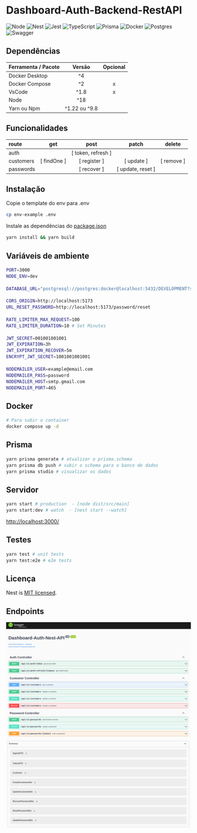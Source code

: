# Dashboard-Auth-Backend-RestAPI

![Node](https://img.shields.io/badge/Node.JS-white?style=for-the-badge&logo=node.js&logoColor=black)
![Nest](https://img.shields.io/badge/Nest.JS-white?style=for-the-badge&logo=nestjs&logoColor=black)
![Jest](https://img.shields.io/badge/Jest-white?style=for-the-badge&logo=jest&logoColor=black)
![TypeScript](https://img.shields.io/badge/TypeScript-white?style=for-the-badge&logo=TypeScript&logoColor=black)
![Prisma](https://img.shields.io/badge/Prisma-white?style=for-the-badge&logo=prisma&logoColor=black)
![Docker](https://img.shields.io/badge/Docker-white?style=for-the-badge&logo=Docker&logoColor=black)
![Postgres](https://img.shields.io/badge/Postgres-white?style=for-the-badge&logo=postgresql&logoColor=black)
![Swagger](https://img.shields.io/badge/Swagger-white?style=for-the-badge&logo=swagger&logoColor=black)

## Dependências

| Ferramenta / Pacote |    Versão     | Opcional |
| :------------------ | :-----------: | :------: |
| Docker Desktop      |      ^4       |          |
| Docker Compose      |      ^2       |    x     |
| VsCode              |     ^1.8      |    x     |
| Node                |      ^18      |          |
| Yarn ou Npm         | ^1.22 ou ^9.8 |          |

## Funcionalidades

| route     |     get     |        post        |       patch       |   delete   |
| :-------- | :---------: | :----------------: | :---------------: | :--------: |
| auth      |             | [ token, refresh ] |                   |            |
| customers | [ findOne ] |    [ register ]    |    [ update ]     | [ remove ] |
| passwords |             |    [ recover ]     | [ update, reset ] |            |

## Instalação

Copie o template do env para .env

```sh
cp env-example .env
```

Instale as dependências do [package.json](../package.json)

```sh
yarn install && yarn build
```

## Variáveis de ambiente

```sh
PORT=3000
NODE_ENV=dev

DATABASE_URL="postgresql://postgres:docker@localhost:5432/DEVELOPMENT?schema=public"

CORS_ORIGIN=http://localhost:5173
URL_RESET_PASSWORD=http://localhost:5173/password/reset

RATE_LIMITER_MAX_REQUEST=100
RATE_LIMITER_DURATION=10 # Set Minutes

JWT_SECRET=001001001001
JWT_EXPIRATION=3h
JWT_EXPIRATION_RECOVER=5m
ENCRYPT_JWT_SECRET=1001001001001

NODEMAILER_USER=example@email.com
NODEMAILER_PASS=password
NODEMAILER_HOST=smtp.gmail.com
NODEMAILER_PORT=465
```

## Docker

```sh
# Para subir o container
docker compose up -d
```

## Prisma

```sh
yarn prisma generate # atualizar o prisma.schema
yarn prisma db push # subir o schema para o banco de dados
yarn prisma studio # visualizar os dados
```

## Servidor

```sh
yarn start # production  - [node dist/src/main]
yarn start:dev # watch  - [nest start --watch]
```

[http://localhost:3000/](http://localhost:3000/)

## Testes

```sh
yarn test # unit tests
yarn test:e2e # e2e tests
```

## Licença

Nest is [MIT licensed](LICENSE).

## Endpoints

![endpoints](endpoints.png)
![schemas](schemas.png)
